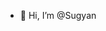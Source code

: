 - 👋 Hi, I’m @Sugyan

<!---
Sugyan2004/Sugyan2004 is a ✨ special ✨ repository because its `README.md` (this file) appears on your GitHub profile.
You can click the Preview link to take a look at your changes.
--->
